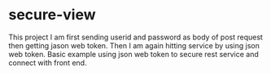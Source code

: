 # secure-view
This project I am first sending userid and password as body of post request then getting jason web token.
Then I am again hitting service by using json web token.
Basic example using json web token to secure rest service and connect with front end.
